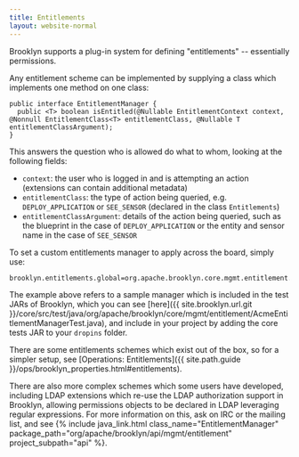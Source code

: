 ```yaml
---
title: Entitlements
layout: website-normal
---
```


Brooklyn supports a plug-in system for defining "entitlements" -- 
essentially permissions.

Any entitlement scheme can be implemented by supplying a class which implements one method on one class:

    public interface EntitlementManager {
      public <T> boolean isEntitled(@Nullable EntitlementContext context, @Nonnull EntitlementClass<T> entitlementClass, @Nullable T entitlementClassArgument);
    }

This answers the question who is allowed do what to whom, looking at the following fields:

* `context`: the user who is logged in and is attempting an action
  (extensions can contain additional metadata)
* `entitlementClass`: the type of action being queried, e.g. `DEPLOY_APPLICATION` or `SEE_SENSOR`
  (declared in the class `Entitlements`)
* `entitlementClassArgument`: details of the action being queried,
  such as the blueprint in the case of `DEPLOY_APPLICATION` or the entity and sensor name in the case
  of `SEE_SENSOR`

To set a custom entitlements manager to apply across the board, simply use:

    brooklyn.entitlements.global=org.apache.brooklyn.core.mgmt.entitlement.AcmeEntitlementManager

The example above refers to a sample manager which is included in the test JARs of Brooklyn,
which you can see [here]({{ site.brooklyn.url.git }}/core/src/test/java/org/apache/brooklyn/core/mgmt/entitlement/AcmeEntitlementManagerTest.java),
and include in your project by adding the core tests JAR to your `dropins` folder.

There are some entitlements schemes which exist out of the box, so for a simpler setup,
see [Operations: Entitlements]({{ site.path.guide }}/ops/brooklyn_properties.html#entitlements). 

There are also more complex schemes which some users have developed, including LDAP extensions 
which re-use the LDAP authorization support in Brooklyn, 
allowing permissions objects to be declared in LDAP leveraging regular expressions.
For more information on this, ask on IRC or the mailing list,
and see 
{% include java_link.html class_name="EntitlementManager" package_path="org/apache/brooklyn/api/mgmt/entitlement" project_subpath="api" %}.

